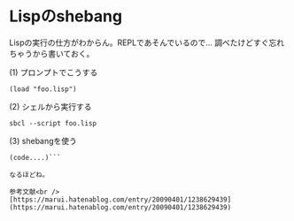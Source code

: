 # Lispのshebang

Lispの実行の仕方がわからん。REPLであそんでいるので...
調べたけどすぐ忘れちゃうから書いておく。

(1) プロンプトでこうする

```(load "foo.lisp")```

(2) シェルから実行する

```sbcl --script foo.lisp```

(3) shebangを使う

```#!/usr/local/bin/sbcl --script
(code....)```

なるほどね。

参考文献<br />
[https://marui.hatenablog.com/entry/20090401/1238629439](https://marui.hatenablog.com/entry/20090401/1238629439)
